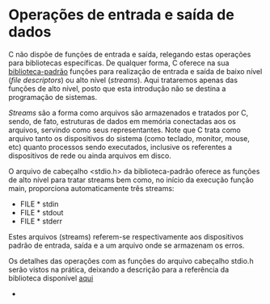 # Operações de entrada e saída de dados

C não dispõe de funções de entrada e saída, relegando estas operações para
bibliotecas específicas.  De qualquer forma, C oferece na sua
[biblioteca-padrão](https://www.gnu.org/software/libc/manual/pdf/libc.pdf) funções
para realização de entrada e saída de baixo nível (*file descriptors*) ou alto nível (*streams*). Aqui trataremos apenas
das funções de alto nível, posto que esta introdução não se destina a programação
de sistemas.

*Streams* são a forma como arquivos são armazenados e tratados por C, sendo, de fato, estruturas de dados em memória conectadas aos os arquivos, servindo como
seus representantes.  Note que C trata como arquivo tanto os dispositivos do sistema (como teclado, monitor, mouse, etc) quanto processos sendo executados, inclusive os referentes a dispositivos de rede ou ainda arquivos em disco.

O arquivo de cabeçalho <stdio.h> da biblioteca-padrão oferece as funções de alto nível para tratar streams bem como, no início da execução função main, proporciona automaticamente três streams:

- FILE * stdin
- FILE * stdout
- FILE * stderr

Estes arquivos (streams) referem-se respectivamente aos dispositivos padrão de entrada, saída e a um arquivo onde se armazenam os erros.

Os detalhes das operações com as funções do arquivo cabeçalho stdio.h serão vistos na prática, deixando a descrição para a referência da biblioteca disponível [aqui](https://www.gnu.org/software/libc/manual/pdf/libc.pdf) 

- 
